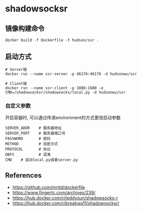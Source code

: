 # shadowsocksr

## 镜像构建命令

```
docker build -f Dockerfile -t hudson/ssr .
```

## 启动方式

```
# Server端
docker run --name ssr-server -p 46176:46176 -d hudsonwu/ssr

# Client端
docker run --name ssr-client -p 1080:1080 -e CMD=/shadowsocksr/shadowsocks/local.py -d hudsonwu/ssr
```

### 自定义参数

开启容器时, 可以通过传递environment的方式更改启动参数
```
SERVER_ADDR    # 服务器地址
SERVER_PORT    # 服务器端口号
PASSWORD       # 密码
METHOD         # 加密方式
PROTOCOL       # 协议
OBFS           # 混淆
CMD    # 启动local.py或者server.py
```

## References

+ <https://github.com/mritd/dockerfile>
+ <https://www.fingertc.com/archives/239/>
+ <https://hub.docker.com/r/teddysun/shadowsocks-r>
+ <https://hub.docker.com/r/breakwa11/shadowsocksr/>


